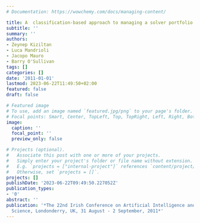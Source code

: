 ```yaml
---
# Documentation: https://wowchemy.com/docs/managing-content/

title: A  classification-based approach to managing a solver portfolio for CSPs
subtitle: ''
summary: ''
authors:
- Zeynep Kiziltan
- Luca Mandrioli
- Jacopo Mauro
- Barry O'Sullivan
tags: []
categories: []
date: '2011-01-01'
lastmod: 2023-06-22T11:49:50+02:00
featured: false
draft: false

# Featured image
# To use, add an image named `featured.jpg/png` to your page's folder.
# Focal points: Smart, Center, TopLeft, Top, TopRight, Left, Right, BottomLeft, Bottom, BottomRight.
image:
  caption: ''
  focal_point: ''
  preview_only: false

# Projects (optional).
#   Associate this post with one or more of your projects.
#   Simply enter your project's folder or file name without extension.
#   E.g. `projects = ["internal-project"]` references `content/project/deep-learning/index.md`.
#   Otherwise, set `projects = []`.
projects: []
publishDate: '2023-06-22T09:49:50.227052Z'
publication_types:
- '0'
abstract: ''
publication: '*The 22nd Irish Conference on Artificial Intelligence and  Cognitive
  Science, Londonderry, UK, 31 August - 2 September, 2011*'
---
```

